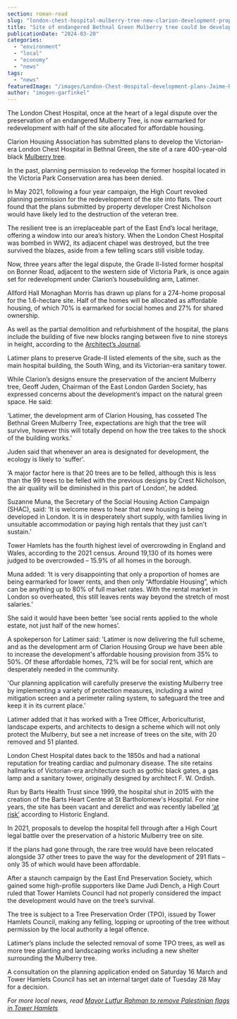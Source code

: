 ```yaml
---
section: roman-road
slug: "london-chest-hospital-mulberry-tree-new-clarion-development-proposal"
title: "Site of endangered Bethnal Green Mulberry tree could be developed into homes"
publicationDate: "2024-03-20"
categories: 
  - "environment"
  - "local"
  - "economy"
  - "news"
tags: 
  - "news"
featuredImage: "/images/London-Chest-Hospital-development-plans-Jaime-Rory-Lucy.jpg"
author: "imogen-garfinkel"
---
```


The London Chest Hospital, once at the heart of a legal dispute over the preservation of an endangered Mulberry Tree, is now earmarked for redevelopment with half of the site allocated for affordable housing.

Clarion Housing Association has submitted plans to develop the Victorian-era London Chest Hospital in Bethnal Green, the site of a rare 400-year-old black [Mulberry tree](https://bethnalgreenlondon.co.uk/mulberry-tree-trail/).

In the past, planning permission to redevelop the former hospital located in the Victoria Park Conservation area has been denied.

In May 2021, following a four year campaign, the High Court revoked planning permission for the redevelopment of the site into flats. The court found that the plans submitted by property developer Crest Nicholson would have likely led to the destruction of the veteran tree.

The resilient tree is an irreplaceable part of the East End’s local heritage, offering a window into our area’s history. When the London Chest Hospital was bombed in WW2, its adjacent chapel was destroyed, but the tree survived the blazes, aside from a few telling scars still visible today.

Now, three years after the legal dispute, the Grade II-listed former hospital on Bonner Road, adjacent to the western side of Victoria Park, is once again set for redevelopment under Clarion’s housebuilding arm, Latimer.

Allford Hall Monaghan Morris has drawn up plans for a 274-home proposal for the 1.6-hectare site. Half of the homes will be allocated as affordable housing, of which 70% is earmarked for social homes and 27% for shared ownership.

As well as the partial demolition and refurbishment of the hospital, the plans include the building of five new blocks ranging between five to nine storeys in height, according to the [Architect’s Journal](https://www.architectsjournal.co.uk/news/ahmm-submits-270-home-scheme-for-east-london-mulberry-tree-site).

Latimer plans to preserve Grade-II listed elements of the site, such as the main hospital building, the South Wing, and its Victorian-era sanitary tower.

While Clarion’s designs ensure the preservation of the ancient Mulberry tree, Geoff Juden, Chairman of the East London Garden Society, has expressed concerns about the development’s impact on the natural green space. He said:

‘Latimer, the development arm of Clarion Housing, has cosseted The Bethnal Green Mulberry Tree, expectations are high that the tree will survive, however this will totally depend on how the tree takes to the shock of the building works.’

Juden said that whenever an area is designated for development, the ecology is likely to 'suffer'.

‘A major factor here is that 20 trees are to be felled, although this is less than the 99 trees to be felled with the previous designs by Crest Nicholson, the air quality will be diminished in this part of London’, he added.

Suzanne Muna, the Secretary of the Social Housing Action Campaign (SHAC), said: ‘It is welcome news to hear that new housing is being developed in London. It is in desperately short supply, with families living in unsuitable accommodation or paying high rentals that they just can't sustain.’

Tower Hamlets has the fourth highest level of overcrowding in England and Wales, according to the 2021 census. Around 19,130 of its homes were judged to be overcrowded – 15.9% of all homes in the borough.

Muna added: ‘It is very disappointing that only a proportion of homes are being earmarked for lower rents, and then only “Affordable Housing”, which can be anything up to 80% of full market rates. With the rental market in London so overheated, this still leaves rents way beyond the stretch of most salaries.’ 

She said it would have been better ‘see social rents applied to the whole estate, not just half of the new homes’.

A spokeperson for Latimer said: 'Latimer is now delivering the full scheme, and as the development arm of Clarion Housing Group we have been able to increase the development's affordable housing provision from 35% to 50%. Of these affordable homes, 72% will be for social rent, which are desperately needed in the community.

'Our planning application will carefully preserve the existing Mulberry tree by implementing a variety of protection measures, including a wind mitigation screen and a perimeter railing system, to safeguard the tree and keep it in its current place.'

Latimer added that it has worked with a Tree Officer, Arboriculturist, landscape experts, and architects to design a scheme which will not only protect the Mulberry, but see a net increase of trees on the site, with 20 removed and 51 planted.

London Chest Hospital dates back to the 1850s and had a national reputation for treating cardiac and pulmonary disease. The site retains hallmarks of Victorian-era architecture such as gothic black gates, a gas lamp and a sanitary tower, originally designed by architect F. W. Ordish.

Run by Barts Health Trust since 1999, the hospital shut in 2015 with the creation of the Barts Heart Centre at St Bartholomew's Hospital. For nine years, the site has been vacant and derelict and was recently labelled [‘at risk’](https://bethnalgreenlondon.co.uk/tower-hamlets-sites-at-risk-historic-england/#:~:text=The%20former%20London%20Chest%20Hospital,neglect%2C%20according%20to%20Historic%20England.) according to Historic England.

In 2021, proposals to develop the hospital fell through after a High Court legal battle over the preservation of a historic Mulberry tree on site.

If the plans had gone through, the rare tree would have been relocated alongside 37 other trees to pave the way for the development of 291 flats – only 35 of which would have been affordable.

After a staunch campaign by the East End Preservation Society, which gained some high-profile supporters like Dame Judi Dench, a High Court ruled that Tower Hamlets Council had not properly considered the impact the development would have on the tree’s survival.

The tree is subject to a Tree Preservation Order (TPO), issued by Tower Hamlets Council, making any felling, lopping or uprooting of the tree without permission by the local authority a legal offence. 

Latimer’s plans include the selected removal of some TPO trees, as well as more tree planting and landscaping works including a new shelter surrounding the Mulberry tree.

A consultation on the planning application ended on Saturday 16 March and Tower Hamlets Council has set an internal target date of Tuesday 28 May for a decision.

_For more local news, read_ [_Mayor Lutfur Rahman to remove Palestinian flags in Tower Hamlets_](https://romanroadlondon.com/palestinian-flags-removed-tower-hamlets-mayor/)


